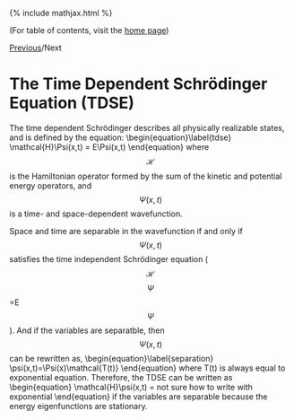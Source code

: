 {% include mathjax.html %}

(For table of contents, visit the [home page](/README.md))

[Previous](PIB.md)/Next

# The Time Dependent Schrödinger Equation (TDSE)

The time dependent Schrödinger describes all physically realizable states, and is defined by the equation:
  \begin{equation}\label{tdse}
    \mathcal{H}\Psi(x,t) = E\Psi(x,t)
\end{equation}
where $$\mathcal{H}$$ is the Hamiltonian operator formed by the sum of the kinetic and potential energy operators, and  $$\Psi(x,t)$$ is a time- and space-dependent wavefunction.

Space and time are separable in the wavefunction if and only if $$\Psi(x,t)$$ satisfies the time independent Schrödinger equation ($$\mathcal{H}$$$$\Psi$$=E$$\Psi$$). And if the variables are separatble, then $$\Psi(x,t)$$ can be rewritten as,
\begin{equation}\label{separation}
    \psi(x,t)=\Psi(x)\mathcal{T(t)}
\end{equation}
where T(t) is always equal to exponential equation.
Therefore, the TDSE can be written as 
  \begin{equation}
    \mathcal{H}\psi(x,t) = not sure how to write with exponential
 \end{equation}
if the variables are separable because the energy eigenfunctions are stationary.
